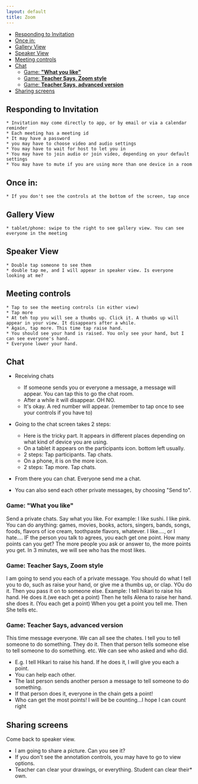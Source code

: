 ```yaml
---
layout: default
title: Zoom
---
```

* [Responding to Invitation](#responding-to-invitation)
* [Once in:](#once-in)
* [Gallery View](#gallery-view)
* [Speaker View](#speaker-view)
* [Meeting controls](#meeting-controls)
* [Chat](#chat)
  * [Game: **"What you like"**](#game-what-you-like)
  * [Game: **Teacher Says, Zoom style**](#game-teacher-says-zoom-style)
  * [Game: **Teacher Says, advanced version**](#game-teacher-says-advanced-version)
* [Sharing screens](#sharing-screens)

## Responding to Invitation

    * Invitation may come directly to app, or by email or via a calendar reminder
    * Each meeting has a meeting id
    * It may have a password
    * you may have to choose video and audio settings
    * You may have to wait for host to let you in 
    * You may have to join audio or join video, depending on your default settings
    * You may have to mute if you are using more than one device in a room

## Once in:
    * If you don't see the controls at the bottom of the screen, tap once 

## Gallery View
    * tablet/phone: swipe to the right to see gallery view. You can see everyone in the meeting

## Speaker View
    * Double tap someone to see them
    * double tap me, and I will appear in speaker view. Is everyone looking at me?

## Meeting controls
    * Tap to see the meeting controls (in either view)
    * Tap more
    * At teh top you will see a thumbs up. Click it. A thumbs up will appear in your view. It disappears after a while.
    * Again, tap more. This time tap raise hand.
    * You should see your hand is raised. You only see your hand, but I can see everyone's hand.
    * Everyone lower your hand.

## Chat

* Receiving chats
    * If someone sends you or everyone a message, a message will appear. You can tap this to go the chat room.
    * After a while it will disappear. OH NO.
    * It's okay. A red number will appear. (remember to tap once to see your controls if you have to)

* Going to the chat screen takes 2 steps:
    * Here is the tricky part. It appears in different places depending on what kind of device you are using. 
    * On a tablet it appears on the participants icon. bottom left usually.
    * 2 steps: Tap participants. Tap chats.
    * On a phone, it is on the more icon.
    * 2 steps: Tap more. Tap chats.

* From there you can chat. Everyone send me a chat.

* You can also send each other private messages, by choosing "Send to". 

### Game: **"What you like"**

Send a private chats. Say what you like. For example: I like sushi. I like pink. You can do anything: games, movies, books, actors, singers, bands, songs, foods, flavors of ice cream, toothpaste flavors, whatever. I like...., or I hate.... IF the person you talk to agrees, you each get one point. How many points can you get? The more people you ask or answer to, the more points you get. In 3 minutes, we will see who has the most likes.

### Game: **Teacher Says, Zoom style**

I am going to send you each of a private message. You should do what I tell you to do, such as raise your hand, or give me a thumbs up, or clap. YOu do it. Then you pass it on to someone else. Example: I tell hikari to raise his hand. He does it.(we each get a point) Then he tells Alena to raise her hand. she does it. (You each get a point) When you get a point you tell me. Then She tells etc.

### Game: **Teacher Says, advanced version** 

This time message everyone. We can all see the chates. I tell you to tell someone to do something. They do it. Then that person tells someone else to tell someone to do something. etc. We can see who asked and who did.

* E.g. I tell Hikari to raise his hand. If he does it, I will give you each a point. 
* You can help each other. 
* The last person sends another person a message to tell someone to do something. 
* If that person does it, everyone in the chain gets a point! 
* Who can get the most points! I will be be counting...I hope I can count right 


## Sharing screens

Come back to speaker view.

* I am going to share a picture. Can you see it?
* If you don't see the annotation controls, you may have to go to view options. 
* Teacher can clear your drawings, or everything. Student can clear their* own. 

